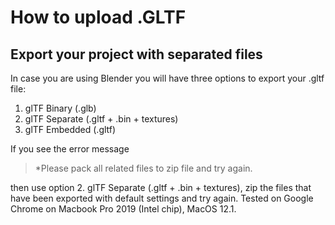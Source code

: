 # How to upload .GLTF

## Export your project with separated files
In case you are using Blender you will have three options to export your .gltf file:

1. glTF Binary (.glb)
2. glTF Separate (.gltf + .bin + textures)
3. glTF Embedded (.gltf)

If you see the error message

> *Please pack all related files to zip file and try again.

then use option 2. glTF Separate (.gltf + .bin + textures), zip the files that have been exported with default settings and try again. Tested on Google Chrome on Macbook Pro 2019 (Intel chip), MacOS 12.1.
